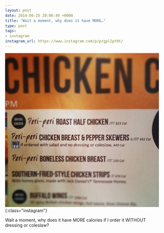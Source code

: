```yaml
---
layout: post
date: 2014-06-25 20:06:49 +0000
title: "Wait a moment, why does it have MORE…"
type: post
tags:
- instagram
instagram_url: https://www.instagram.com/p/prgplIpt9t/
---
```


![Instagram - prgplIpt9t](/img/prgplIpt9t.jpg){:class="instagram"}

Wait a moment, why does it have MORE calories if I order it WITHOUT dressing or coleslaw?
